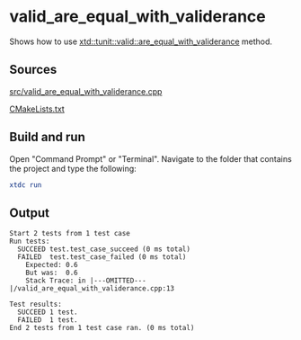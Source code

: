 # valid_are_equal_with_validerance

Shows how to use [xtd::tunit::valid::are_equal_with_validerance](https://gammasoft71.github.io/xtd/reference_guides/latest/classxtd_1_1tunit_1_1valid.html#a189d508560ad830081bd12de04543862) method.

## Sources

[src/valid_are_equal_with_validerance.cpp](src/valid_are_equal_with_validerance.cpp)

[CMakeLists.txt](CMakeLists.txt)

## Build and run

Open "Command Prompt" or "Terminal". Navigate to the folder that contains the project and type the following:

```cmake
xtdc run
```

## Output

```
Start 2 tests from 1 test case
Run tests:
  SUCCEED test.test_case_succeed (0 ms total)
  FAILED  test.test_case_failed (0 ms total)
    Expected: 0.6
    But was:  0.6
    Stack Trace: in |---OMITTED---|/valid_are_equal_with_validerance.cpp:13

Test results:
  SUCCEED 1 test.
  FAILED  1 test.
End 2 tests from 1 test case ran. (0 ms total)
```
